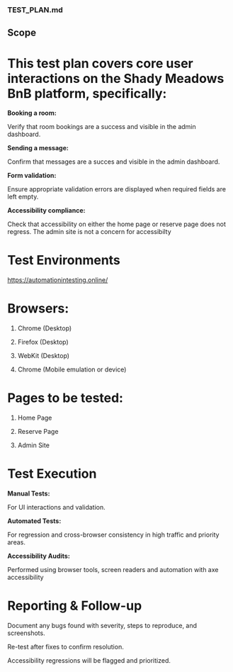 ### TEST_PLAN.md

## Scope

# This test plan covers core user interactions on the Shady Meadows BnB platform, specifically:

**Booking a room:**

Verify that room bookings are a success and visible in the admin dashboard.

**Sending a message:**

Confirm that messages are a succes and visible in the admin dashboard.

**Form validation:**

Ensure appropriate validation errors are displayed when required fields are left empty.

**Accessibility compliance:**

Check that accessibility on either the home page or reserve page does not regress. The admin site is not a concern for accessibilty

# Test Environments

https://automationintesting.online/

# Browsers:

1. Chrome (Desktop)

2. Firefox (Desktop)

3. WebKit (Desktop)

4. Chrome (Mobile emulation or device)

# Pages to be tested:

1. Home Page

2. Reserve Page

3. Admin Site

# Test Execution

**Manual Tests:**

For UI interactions and validation.

**Automated Tests:**

For regression and cross-browser consistency in high traffic and priority areas.

**Accessibility Audits:**

Performed using browser tools, screen readers and automation with axe accessibility 

# Reporting & Follow-up

Document any bugs found with severity, steps to reproduce, and screenshots.

Re-test after fixes to confirm resolution.

Accessibility regressions will be flagged and prioritized.

